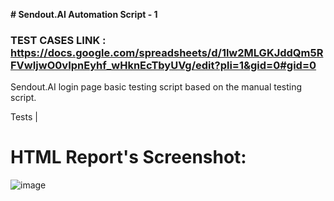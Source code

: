  __# Sendout.AI Automation Script - 1__
### TEST CASES LINK : https://docs.google.com/spreadsheets/d/1lw2MLGKJddQm5RFVwIjwO0vIpnEyhf_wHknEcTbyUVg/edit?pli=1&gid=0#gid=0

Sendout.AI login page basic testing script based on the manual testing script.

Tests |

# HTML Report's Screenshot: 
![image](https://github.com/user-attachments/assets/8b833304-0691-4935-9968-4deacba204bd)
